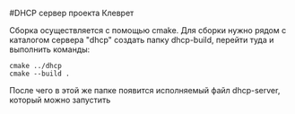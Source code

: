 #DHCP сервер проекта Клеврет

Сборка осуществляется с помощью cmake. Для сборки нужно рядом с каталогом сервера "dhcp" создать папку dhcp-build, перейти туда и выполнить команды:
```
cmake ../dhcp
cmake --build .
```
После чего в этой же папке появится исполняемый файл dhcp-server, который можно запустить
